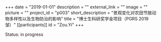 +++
date = "2019-01-01"
description = ""
external_link = ""
image = ""
picture = ""
project_id = "p003"
short_description = "景观变化对农田节肢动物多样性以及生物防治的影响"
title = "博士生科研奖学金项目（PGRS 2019 邹）"
[[participants]]
    id = "Zou.Yi"
+++

Status: in progress
